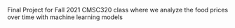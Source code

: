 Final Project for Fall 2021 CMSC320 class where we analyze the food prices over time with machine learning models

